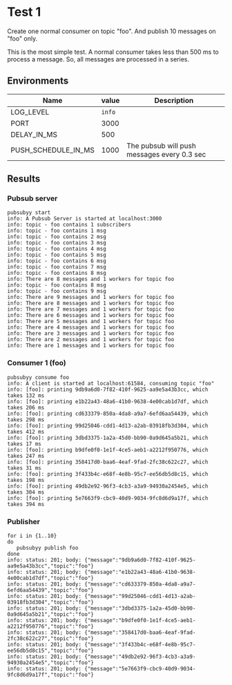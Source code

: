 # Test 1
Create one normal consumer on topic "foo". And publish 10 messages on "foo" only. 

This is the most simple test. A normal consumer takes less than 500 ms to process a message. So, all messages are processed in a series. 

## Environments
| Name | value | Description|
| --- | ----| --------- |
| LOG_LEVEL | `info` | 
| PORT | 3000 |  |
| DELAY_IN_MS | 500 | |
| PUSH_SCHEDULE_IN_MS | 1000 | The pubsub will push messages every 0.3 sec |

## Results

### Pubsub server
```
pubsubyy start
info: A Pubsub Server is started at localhost:3000
info: topic - foo contains 1 subscribers
info: topic - foo contains 1 msg
info: topic - foo contains 2 msg
info: topic - foo contains 3 msg
info: topic - foo contains 4 msg
info: topic - foo contains 5 msg
info: topic - foo contains 6 msg
info: topic - foo contains 7 msg
info: topic - foo contains 8 msg
info: There are 8 messages and 1 workers for topic foo
info: topic - foo contains 8 msg
info: topic - foo contains 9 msg
info: There are 9 messages and 1 workers for topic foo
info: There are 8 messages and 1 workers for topic foo
info: There are 7 messages and 1 workers for topic foo
info: There are 6 messages and 1 workers for topic foo
info: There are 5 messages and 1 workers for topic foo
info: There are 4 messages and 1 workers for topic foo
info: There are 3 messages and 1 workers for topic foo
info: There are 2 messages and 1 workers for topic foo
info: There are 1 messages and 1 workers for topic foo
```
### Consumer 1 (foo)

```
pubsubyy consume foo
info: A client is started at localhost:61584, consuming topic "foo"
info: [foo]: printing 9db9a6d0-7f82-410f-9625-aa9e5a43b3cc, which takes 132 ms
info: [foo]: printing e1b22a43-48a6-41b0-9638-4e00cab1d7df, which takes 206 ms
info: [foo]: printing cd633379-850a-4da8-a9a7-6efd6aa54439, which takes 298 ms
info: [foo]: printing 99d25046-cdd1-4d13-a2ab-03918fb3d304, which takes 412 ms
info: [foo]: printing 3dbd3375-1a2a-45d0-bb90-0a9d645a5b21, which takes 17 ms
info: [foo]: printing b9dfe0f0-1e1f-4ce5-aeb1-a2212f950776, which takes 247 ms
info: [foo]: printing 358417d0-baa6-4eaf-9fad-2fc38c622c27, which takes 31 ms
info: [foo]: printing 3f433b4c-e68f-4e8b-95c7-ee56db5d8c15, which takes 198 ms
info: [foo]: printing 49db2e92-96f3-4cb3-a3a9-94930a2454e5, which takes 304 ms
info: [foo]: printing 5e7663f9-cbc9-40d9-9034-9fc8d6d9a17f, which takes 394 ms
```

### Publisher
```
for i in {1..10}
do
   pubsubyy publish foo
done
info: status: 201; body: {"message":"9db9a6d0-7f82-410f-9625-aa9e5a43b3cc","topic":"foo"}
info: status: 201; body: {"message":"e1b22a43-48a6-41b0-9638-4e00cab1d7df","topic":"foo"}
info: status: 201; body: {"message":"cd633379-850a-4da8-a9a7-6efd6aa54439","topic":"foo"}
info: status: 201; body: {"message":"99d25046-cdd1-4d13-a2ab-03918fb3d304","topic":"foo"}
info: status: 201; body: {"message":"3dbd3375-1a2a-45d0-bb90-0a9d645a5b21","topic":"foo"}
info: status: 201; body: {"message":"b9dfe0f0-1e1f-4ce5-aeb1-a2212f950776","topic":"foo"}
info: status: 201; body: {"message":"358417d0-baa6-4eaf-9fad-2fc38c622c27","topic":"foo"}
info: status: 201; body: {"message":"3f433b4c-e68f-4e8b-95c7-ee56db5d8c15","topic":"foo"}
info: status: 201; body: {"message":"49db2e92-96f3-4cb3-a3a9-94930a2454e5","topic":"foo"}
info: status: 201; body: {"message":"5e7663f9-cbc9-40d9-9034-9fc8d6d9a17f","topic":"foo"}
```